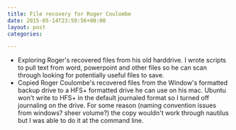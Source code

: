 ```yaml
---
title: File recovery for Roger Coulombe
date: 2015-05-14T23:59:56+00:00
layout: post
categories:

---
```

  * Exploring Roger's recovered files from his old harddrive. I wrote scripts to pull text from word, powerpoint and other files so he can scan through looking for potentially useful files to save.
  * Copied Roger Coulombe's recovered files from the Window's formatted backup drive to a HFS+ formatted drive he can use on his mac. Ubuntu won't write to HFS+ in the default journaled format so I turned off journaling on the drive. For some reason (naming convention issues from windows? sheer volume?) the copy wouldn't work through nautilus but I was able to do it at the command line.
